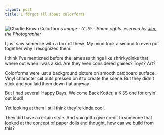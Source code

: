 ```yaml
---
layout: post
title: I forgot all about colorforms
---
```

![Charlie Brown Colorforms](https://farm9.staticflickr.com/8123/8705956366_87892a33c4_c.jpg)
<cite>image - `CC-BY` - Some rights reserved by <a href="https://www.flickr.com/photos/jcapaldi/" target="_blank">Jim, the Photographer</a></cite>

I just saw someone with a box of these. My mind took a second to even put together why I recognized them.

I think I've mentioned before the lame ass things like shrinkydinks that where out when I was a kid. Are they even considered games? Toys? Art?

Colorforms were just a background picture on smooth cardboard surface. Vinyl character cut outs pressed on it to create the scene. But they didn't stick and you laid them down flat anyway. 

But I had several. Happy Days, Welcome Back Kotter, a KISS one for cryin' out loud!

Yet looking at them I still think they're kinda cool. 

They did have a certain style. And you gotta give credit to someone that looked at the concept of paper dolls and thought, how can we build from this?